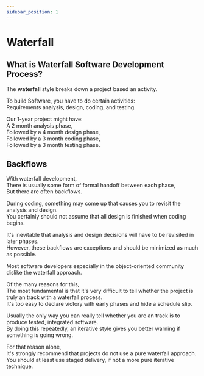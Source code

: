 ```yaml
---
sidebar_position: 1
---
```


# Waterfall

## What is Waterfall Software Development Process?

The **waterfall** style breaks down a project based an activity.

To build Software, you have to do certain activities:  
Requirements analysis, design, coding, and testing.

Our 1-year project might have:  
A 2 month analysis phase,  
Followed by a 4 month design phase,  
Followed by a 3 month coding phase,  
Followed by a 3 month testing phase.

## Backflows

With waterfall development,  
There is usually some form of formal handoff between each phase,  
But there are often backflows.

During coding, something may come up that causes you to revisit the analysis and design.  
You certainly should not assume that all design is finished when coding begins.

It's inevitable that analysis and design decisions will have to be revisited in later phases.  
However, these backflows are exceptions and should be minimized as much as possible.

Most software developers especially in the object-oriented community dislike the waterfall approach.

Of the many reasons for this,  
The most fundamental is that it's very difficult to tell whether the project is truly an track with a waterfall process.  
It's too easy to declare victory with early phases and hide a schedule slip.

Usually the only way you can really tell whether you are an track is to produce tested, integrated software.  
By doing this repeatedly, an iterative style gives you better warning if something is going wrong.

For that reason alone,  
It's strongly recommend that projects do not use a pure waterfall approach.  
You should at least use staged delivery, if not a more pure iterative technique.
